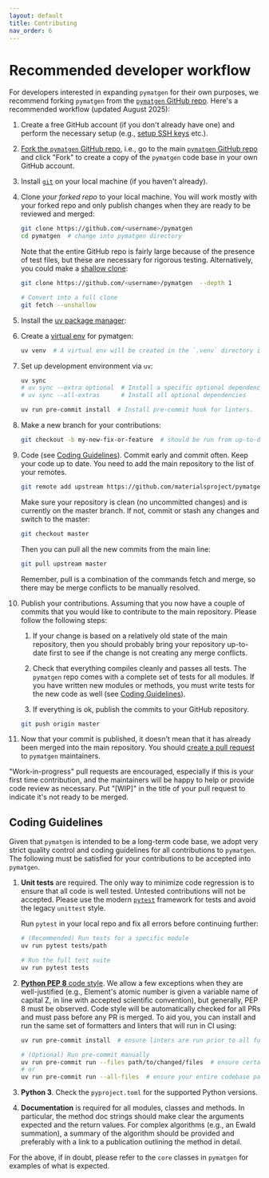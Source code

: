 ```yaml
---
layout: default
title: Contributing
nav_order: 6
---
```


# Recommended developer workflow

For developers interested in expanding `pymatgen` for their own purposes, we recommend forking `pymatgen` from the [`pymatgen` GitHub repo](https://github.com/materialsproject/pymatgen). Here's a recommended workflow (updated August 2025):

1. Create a free GitHub account (if you don't already have one) and perform the necessary setup (e.g., [setup SSH keys](https://docs.github.com/en/authentication/connecting-to-github-with-ssh/generating-a-new-ssh-key-and-adding-it-to-the-ssh-agent) etc.).

2. [Fork the `pymatgen` GitHub repo](https://docs.github.com/en/pull-requests/collaborating-with-pull-requests/working-with-forks/fork-a-repo), i.e., go to the main [`pymatgen` GitHub repo](https://github.com/materialsproject/pymatgen) and click "Fork" to create a copy of the `pymatgen` code base in your own GitHub account.

3. Install [`git`](https://git-scm.com/downloads) on your local machine (if you haven't already).

4. Clone *your forked repo* to your local machine. You will work mostly with your forked repo and only publish changes when they are ready to be reviewed and merged:

    ```sh
    git clone https://github.com/<username>/pymatgen
    cd pymatgen  # change into pymatgen directory
    ```

   Note that the entire GitHub repo is fairly large because of the presence of test files, but these are necessary for rigorous testing. Alternatively, you could make a [shallow clone](https://git-scm.com/docs/git-clone#Documentation/git-clone.txt---depthdepth):

    ```sh
    git clone https://github.com/<username>/pymatgen  --depth 1

    # Convert into a full clone
    git fetch --unshallow
    ```

5. Install the [uv package manager](https://docs.astral.sh/uv/getting-started/installation/):

6. Create a [virtual env](https://docs.astral.sh/uv/pip/environments/) for pymatgen:

    ```sh
    uv venv  # A virtual env will be created in the `.venv` directory in the repo.
    ```

7. Set up development environment via `uv`:

    ```sh
    uv sync
    # uv sync --extra optional  # Install a specific optional dependency
    # uv sync --all-extras      # Install all optional dependencies

    uv run pre-commit install  # Install pre-commit hook for linters.
    ```

8. Make a new branch for your contributions:

    ```sh
    git checkout -b my-new-fix-or-feature  # should be run from up-to-date `master` branch
    ```

9. Code (see [Coding Guidelines](#coding-guidelines)). Commit early and commit often. Keep your code up to date. You need to add the main repository to the list of your remotes.

    ```sh
    git remote add upstream https://github.com/materialsproject/pymatgen
    ```

   Make sure your repository is clean (no uncommitted changes) and is currently on the master branch. If not, commit or stash any changes and switch to the master:

    ```sh
    git checkout master
    ```

   Then you can pull all the new commits from the main line:

    ```sh
    git pull upstream master
    ```

   Remember, pull is a combination of the commands fetch and merge, so there may be merge conflicts to be manually resolved.

10. Publish your contributions. Assuming that you now have a couple of commits that you would like to contribute to the main repository. Please follow the following steps:

    1. If your change is based on a relatively old state of the main repository, then you should probably bring your repository up-to-date first to see if the change is not creating any merge conflicts.

    2. Check that everything compiles cleanly and passes all tests. The `pymatgen` repo comes with a complete set of tests for all modules. If you have written new modules or methods, you must write tests for the new code as well (see [Coding Guidelines](#coding-guidelines)).

    3. If everything is ok, publish the commits to your GitHub repository.

    ```sh
    git push origin master
    ```

11. Now that your commit is published, it doesn't mean that it has already been merged into the main repository. You should [create a pull request](https://docs.github.com/en/pull-requests/collaborating-with-pull-requests/proposing-changes-to-your-work-with-pull-requests/creating-a-pull-request) to `pymatgen` maintainers.

"Work-in-progress" pull requests are encouraged, especially if this is your first time contribution, and the maintainers will be happy to help or provide code review as necessary. Put "\[WIP\]" in the title of your pull request to indicate it's not ready to be merged.

## Coding Guidelines

Given that `pymatgen` is intended to be a long-term code base, we adopt very strict quality control and coding guidelines for all contributions to `pymatgen`. The following must be satisfied for your contributions to be accepted into `pymatgen`.

1. **Unit tests** are required. The only way to minimize code regression is to ensure that all code is well tested. Untested contributions will not be accepted. Please use the modern [`pytest`](https://docs.pytest.org/en/stable/how-to/index.html) framework for tests and avoid the legacy `unittest` style.

    Run `pytest` in your local repo and fix all errors before continuing further:
    ```sh
    # (Recommended) Run tests for a specific module
    uv run pytest tests/path

    # Run the full test suite
    uv run pytest tests
    ```

2. [**Python PEP 8** code style](https://python.org/dev/peps/pep-0008). We allow a few exceptions when they are well-justified (e.g., Element's atomic number is given a variable name of capital Z, in line with accepted scientific convention), but generally, PEP 8 must be observed. Code style will be automatically checked for all PRs and must pass before any PR is merged. To aid you, you can install and run the same set of formatters and linters that will run in CI using:

    ```sh
    uv run pre-commit install  # ensure linters are run prior to all future commits

    # (Optional) Run pre-commit manually
    uv run pre-commit run --files path/to/changed/files  # ensure certain file don't offend linters
    # or
    uv run pre-commit run --all-files  # ensure your entire codebase passes linters
    ```

3. **Python 3**. Check the `pyproject.toml` for the supported Python versions.

4. **Documentation** is required for all modules, classes and methods. In particular, the method doc strings should make clear the arguments expected and the return values. For complex algorithms (e.g., an Ewald summation), a summary of the algorithm should be provided and preferably with a link to a publication outlining the method in detail.

For the above, if in doubt, please refer to the `core` classes in `pymatgen` for examples of what is expected.
